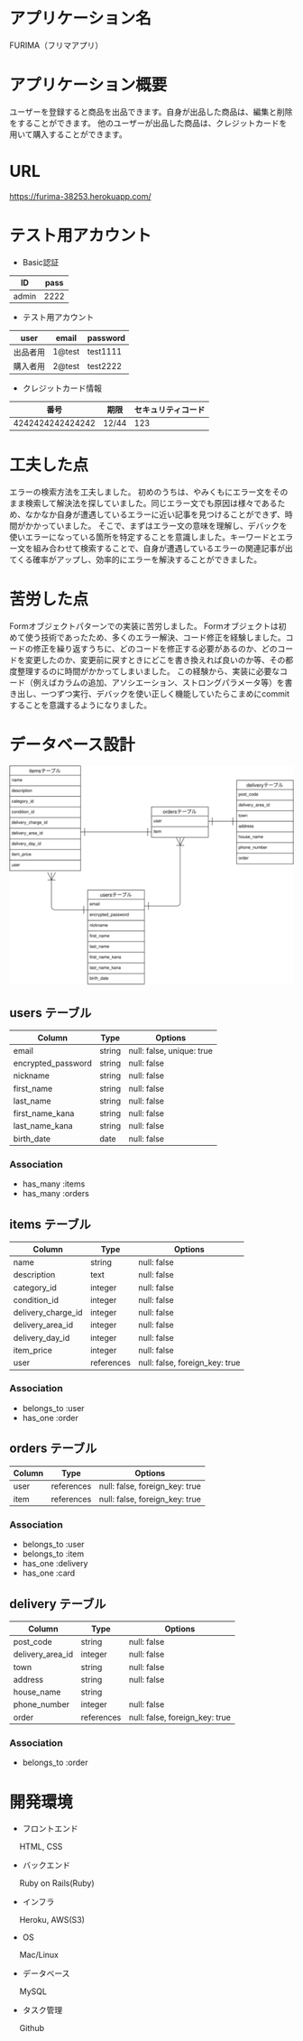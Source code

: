 # アプリケーション名
 FURIMA（フリマアプリ）

# アプリケーション概要
ユーザーを登録すると商品を出品できます。自身が出品した商品は、編集と削除をすることができます。
他のユーザーが出品した商品は、クレジットカードを用いて購入することができます。

# URL
https://furima-38253.herokuapp.com/

# テスト用アカウント

- Basic認証

| ID       | pass    |
| -------- | ------- | 
| admin    | 2222    |

- テスト用アカウント

| user     | email    | password     |
| -------- | -------- | ------------ |
| 出品者用  | 1@test   | test1111     |
| 購入者用  | 2@test   | test2222     |

- クレジットカード情報

| 番号               | 期限      | セキュリティコード  |
| ----------------- | -------- | ---------------- |
| 4242424242424242  | 12/44    | 123              |

# 工夫した点
エラーの検索方法を工夫しました。
初めのうちは、やみくもにエラー文をそのまま検索して解決法を探していました。同じエラー文でも原因は様々であるため、なかなか自身が遭遇しているエラーに近い記事を見つけることができず、時間がかかっていました。
そこで、まずはエラー文の意味を理解し、デバックを使いエラーになっている箇所を特定することを意識しました。キーワードとエラー文を組み合わせて検索することで、自身が遭遇しているエラーの関連記事が出てくる確率がアップし、効率的にエラーを解決することができました。


# 苦労した点
Formオブジェクトパターンでの実装に苦労しました。
Formオブジェクトは初めて使う技術であったため、多くのエラー解決、コード修正を経験しました。コードの修正を繰り返すうちに、どのコードを修正する必要があるのか、どのコードを変更したのか、変更前に戻すときにどこを書き換えれば良いのか等、その都度整理するのに時間がかかってしまいました。
この経験から、実装に必要なコード（例えばカラムの追加、アソシエーション、ストロングパラメータ等）を書き出し、一つずつ実行、デバックを使い正しく機能していたらこまめにcommitすることを意識するようになりました。


# データベース設計
![](img/furima.svg)

## users テーブル

| Column             | Type   | Options                   |
| ------------------ | ------ | ------------------------- |
| email              | string | null: false, unique: true |
| encrypted_password | string | null: false               |
| nickname           | string | null: false               |
| first_name         | string | null: false               |
| last_name          | string | null: false               |
| first_name_kana    | string | null: false               |
| last_name_kana     | string | null: false               |
| birth_date         | date   | null: false               |

### Association

- has_many :items
- has_many :orders



## items テーブル

| Column             | Type       | Options                        |
| ------------------ | ---------- | ------------------------------ |
| name               | string     | null: false                    |
| description        | text       | null: false                    |
| category_id        | integer    | null: false                    |
| condition_id       | integer    | null: false                    |
| delivery_charge_id | integer    | null: false                    |
| delivery_area_id   | integer    | null: false                    |
| delivery_day_id    | integer    | null: false                    |
| item_price         | integer    | null: false                    |
| user               | references | null: false, foreign_key: true |

### Association

- belongs_to :user
- has_one    :order



## orders テーブル

| Column       | Type       | Options                        |
| ------------ | ---------- | ------------------------------ |
| user         | references | null: false, foreign_key: true |
| item         | references | null: false, foreign_key: true |

### Association

- belongs_to :user
- belongs_to :item
- has_one    :delivery
- has_one    :card




## delivery テーブル

| Column            | Type       | Options                        |
| ----------------- | ---------- | ------------------------------ |
| post_code         | string     | null: false                    |
| delivery_area_id  | integer    | null: false                    |
| town              | string     | null: false                    |
| address           | string     | null: false                    |
| house_name        | string     |                                |
| phone_number      | integer    | null: false                    |
| order             | references | null: false, foreign_key: true |


### Association

- belongs_to :order


# 開発環境
- フロントエンド

&emsp; HTML, CSS

- バックエンド

&emsp; Ruby on Rails(Ruby)

- インフラ

&emsp; Heroku, AWS(S3)

- OS

&emsp; Mac/Linux

- データベース

&emsp; MySQL

- タスク管理

&emsp; Github
